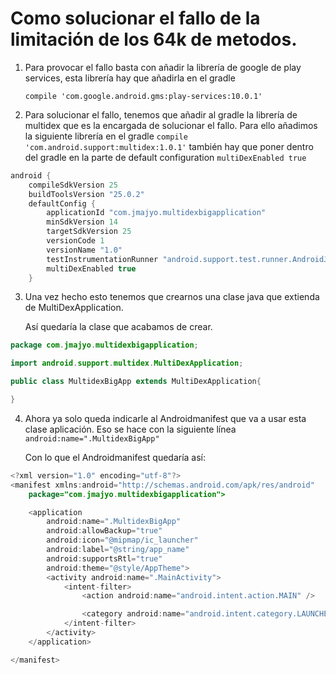 # Como solucionar el fallo de la limitación de los 64k de metodos.

1. Para provocar el fallo basta con añadir la librería de google de play services, esta librería hay que añadirla en el
gradle

    `compile 'com.google.android.gms:play-services:10.0.1'`
1. Para solucionar el fallo, tenemos que añadir al gradle la librería de multidex que es la encargada de 
solucionar el fallo. Para ello añadimos la siguiente librería en el gradle  `compile 'com.android.support:multidex:1.0.1'` 
también hay que poner dentro del gradle en la parte de default configuration
`multiDexEnabled true`
```java
android {
    compileSdkVersion 25
    buildToolsVersion "25.0.2"
    defaultConfig {
        applicationId "com.jmajyo.multidexbigapplication"
        minSdkVersion 14
        targetSdkVersion 25
        versionCode 1
        versionName "1.0"
        testInstrumentationRunner "android.support.test.runner.AndroidJUnitRunner"
        multiDexEnabled true
    }
```
3. Una vez hecho esto tenemos que crearnos una clase java que extienda de MultiDexApplication.

    Así quedaría la clase que acabamos de crear.
```java
package com.jmajyo.multidexbigapplication;

import android.support.multidex.MultiDexApplication;

public class MultidexBigApp extends MultiDexApplication{

}
```

4. Ahora ya solo queda indicarle al Androidmanifest que va a usar esta clase aplicación. Eso se hace con 
la siguiente línea `android:name=".MultidexBigApp"` 

    Con lo que el Androidmanifest quedaría así:
```java
<?xml version="1.0" encoding="utf-8"?>
<manifest xmlns:android="http://schemas.android.com/apk/res/android"
    package="com.jmajyo.multidexbigapplication">

    <application
        android:name=".MultidexBigApp"
        android:allowBackup="true"
        android:icon="@mipmap/ic_launcher"
        android:label="@string/app_name"
        android:supportsRtl="true"
        android:theme="@style/AppTheme">
        <activity android:name=".MainActivity">
            <intent-filter>
                <action android:name="android.intent.action.MAIN" />

                <category android:name="android.intent.category.LAUNCHER" />
            </intent-filter>
        </activity>
    </application>

</manifest>
```
